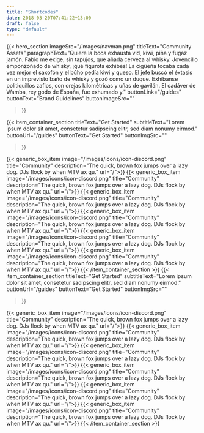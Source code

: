 ```yaml
---
title: "Shortcodes"
date: 2018-03-20T07:41:22+13:00
draft: false
type: "default"
---
```

{{< hero_section
imageSrc="/images/navman.png"
titleText="Community Assets"
paragraphText="Quiere la boca exhausta vid, kiwi, piña y fugaz jamón. Fabio me exige, sin tapujos, que añada cerveza al whisky. Jovencillo emponzoñado de whisky, ¡qué figurota exhibes! La cigüeña tocaba cada vez mejor el saxofón y el búho pedía kiwi y queso. El jefe buscó el éxtasis en un imprevisto baño de whisky y gozó como un duque. Exhíbanse politiquillos zafios, con orejas kilométricas y uñas de gavilán. El cadáver de Wamba, rey godo de España, fue exhumado y."
buttonLink="/guides"
buttonText="Brand Guidelines"
buttonImageSrc=""
>}}

{{< item_container_section
    titleText="Get Started"
    subtitleText="Lorem ipsum dolor sit amet, consetetur sadipscing elitr, sed diam nonumy&nbsp;eirmod."
    buttonUrl="/guides"
    buttonText="Get Started"
    buttonImgSrc=""
>}}

  {{< generic_box_item
      image="/images/icons/icon-discord.png"
      title="Community"
      description="The quick, brown fox jumps over a lazy dog. DJs flock by when MTV ax qu."
      url="/">}}
  {{< generic_box_item
      image="/images/icons/icon-discord.png"
      title="Community"
      description="The quick, brown fox jumps over a lazy dog. DJs flock by when MTV ax qu."
      url="/">}}
  {{< generic_box_item
      image="/images/icons/icon-discord.png"
      title="Community"
      description="The quick, brown fox jumps over a lazy dog. DJs flock by when MTV ax qu."
      url="/">}}
  {{< generic_box_item
      image="/images/icons/icon-discord.png"
      title="Community"
      description="The quick, brown fox jumps over a lazy dog. DJs flock by when MTV ax qu."
      url="/">}}
  {{< generic_box_item
      image="/images/icons/icon-discord.png"
      title="Community"
      description="The quick, brown fox jumps over a lazy dog. DJs flock by when MTV ax qu."
      url="/">}}
  {{< generic_box_item
      image="/images/icons/icon-discord.png"
      title="Community"
      description="The quick, brown fox jumps over a lazy dog. DJs flock by when MTV ax qu."
      url="/">}}
{{< /item_container_section >}}
{{< item_container_section
    titleText="Get Started"
    subtitleText="Lorem ipsum dolor sit amet, consetetur sadipscing elitr, sed diam nonumy&nbsp;eirmod."
    buttonUrl="/guides"
    buttonText="Get Started"
    buttonImgSrc=""
>}}

  {{< generic_box_item
      image="/images/icons/icon-discord.png"
      title="Community"
      description="The quick, brown fox jumps over a lazy dog. DJs flock by when MTV ax qu."
      url="/">}}
  {{< generic_box_item
      image="/images/icons/icon-discord.png"
      title="Community"
      description="The quick, brown fox jumps over a lazy dog. DJs flock by when MTV ax qu."
      url="/">}}
  {{< generic_box_item
      image="/images/icons/icon-discord.png"
      title="Community"
      description="The quick, brown fox jumps over a lazy dog. DJs flock by when MTV ax qu."
      url="/">}}
  {{< generic_box_item
      image="/images/icons/icon-discord.png"
      title="Community"
      description="The quick, brown fox jumps over a lazy dog. DJs flock by when MTV ax qu."
      url="/">}}
  {{< generic_box_item
      image="/images/icons/icon-discord.png"
      title="Community"
      description="The quick, brown fox jumps over a lazy dog. DJs flock by when MTV ax qu."
      url="/">}}
  {{< generic_box_item
      image="/images/icons/icon-discord.png"
      title="Community"
      description="The quick, brown fox jumps over a lazy dog. DJs flock by when MTV ax qu."
      url="/">}}
{{< /item_container_section >}}
